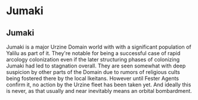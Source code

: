 # Jumaki

## Jumaki

Jumaki is a major Urzine Domain world with with a significant population of Yalilu as part of it.  They're notable for being a successful case of rapid arcology colonization even if the later structuring phases of colonizing Jumaki had led to stagnation overall.  They are seen somewhat with deep suspicion by other parts of the Domain due to rumors of religious cults being fostered there by the local Ikeitans.  However until Fester Agents confirm it, no action by the Urzine fleet has been taken yet.  And ideally this is never, as that usually and near inevitably means an orbital bombardment.  

